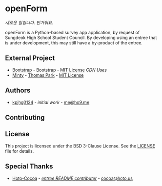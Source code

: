 # openForm

_새로운 일입니다. 반가워요._

openForm is a Python-based survey app application, by request of Sungdeok High School Student Council. By developing using an entree that is under development, this may still have a by-product of the entree.

## External Project
* [Bootstrap](https://getbootstrap.com/) - Bootstrap - [MIT License](https://opensource.org/licenses/MIT) _CDN Uses_
* [Minty](https://bootswatch.com/minty/) - [Thomas Park](https://thomaspark.co/) - [MIT License](https://opensource.org/licenses/MIT)

## Authors
* [kpjhg0124](https://github.com/kpjhg0124) - _initial work_ - [me@ho9.me](mailto:me@ho9.me)

## Contributing

## License
This project is licensed under the BSD 3-Clause License. See the [LICENSE](/LICENSE) file for details.

## Special Thanks
* [Hoto-Cocoa](https://github.com/Hoto-Cocoa) - [_entree README contributer_](https://github.com/kpjhg0124/entree) - [cocoa@hoto.us](mailto:hoto.us)
